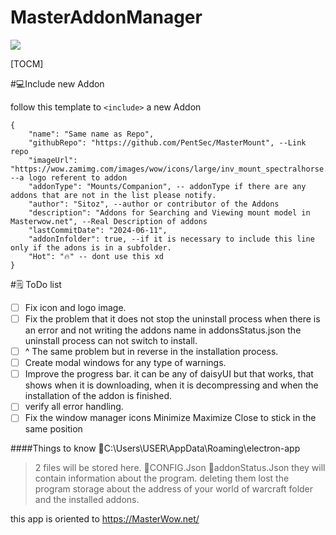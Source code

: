 # MasterAddonManager

![](https://github.com/PentSec/MasterAddonManager/blob/main/images/logo.png?raw=true)

[TOCM]

#💻Include new Addon

follow this template to  `<include>`  a new Addon

    {
        "name": "Same name as Repo",
        "githubRepo": "https://github.com/PentSec/MasterMount", --Link repo
        "imageUrl": "https://wow.zamimg.com/images/wow/icons/large/inv_mount_spectralhorse.jpg", --a logo referent to addon
        "addonType": "Mounts/Companion", -- addonType if there are any addons that are not in the list please notify.
        "author": "Sitoz", --author or contributor of the Addons
        "description": "Addons for Searching and Viewing mount model in Masterwow.net", --Real Description of addons
        "lastCommitDate": "2024-06-11",
		"addonInfolder": true, --if it is necessary to include this line only if the adons is in a subfolder.
        "Hot": "🔥" -- dont use this xd 
    }

#🗒️	ToDo list

- [ ] Fix icon and logo image.
- [ ] Fix the problem that it does not stop the uninstall process when there is an error and not writing the addons name in addonsStatus.json the uninstall process can not switch to install.
- [ ] ^ The same problem but in reverse in the installation process.
- [ ] Create modal windows for any type of warnings.
- [ ] Improve the progress bar. it can be any of daisyUI but that works, that shows when it is downloading, when it is decompressing and when the installation of the addon is finished.
- [ ] verify all error handling.
- [ ] Fix the window manager icons Minimize Maximize Close to stick in the same position

####Things to know
    📁C:\Users\USER\AppData\Roaming\electron-app
> 2 files will be stored here.
📄CONFIG.Json
📄addonStatus.Json
they will contain information about the program.
deleting them lost the program storage about the address of your
world of warcraft folder and the installed addons.

this app is oriented to https://MasterWow.net/